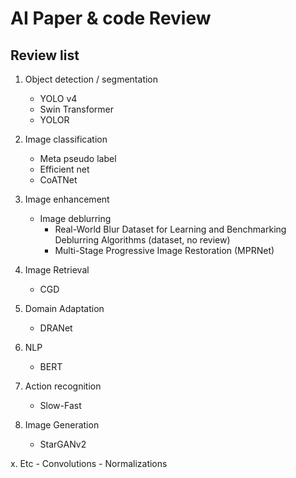 # AI Paper & code Review
## Review list
1.	Object detection / segmentation
    - YOLO v4
    - Swin Transformer
    - YOLOR
    
2.	Image classification
    - Meta pseudo label
    - Efficient net
    - CoATNet

3. Image enhancement
    - Image deblurring
        - Real-World Blur Dataset for Learning and Benchmarking Deblurring Algorithms (dataset, no review)
        - Multi-Stage Progressive Image Restoration (MPRNet) 

4. Image Retrieval
    - CGD

5. Domain Adaptation
    - DRANet

6. NLP
    - BERT

7. Action recognition
    - Slow-Fast

8. Image Generation
    - StarGANv2

x. Etc
    - Convolutions
    - Normalizations


    
